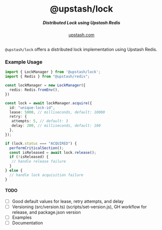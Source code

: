 <div align="center">
  <h1 align="center">@upstash/lock</h1>
  <h5>Distributed Lock using Upstash Redis</h5>
</div>

<div align="center">
  <a href="https://upstash.com?ref=@upstash/lock">upstash.com</a>
</div>
<br/>

`@upstash/lock` offers a distributed lock implementation using Upstash Redis.

### Example Usage

```typescript
import { LockManager } from '@upstash/lock';
import { Redis } from "@upstash/redis";

const lockManager = new LockManager({
  redis: Redis.fromEnv(),
})

const lock = await lockManager.acquire({
  id: "unique-lock-id",
  lease: 5000, // milliseconds, default: 10000
  retry: {
   attempts: 5, // default: 3
   delay: 200, // milliseconds, default: 100
  },
});

if (lock.status === "ACQUIRED") {
  performCriticalSection();
  const isReleased = await lock.release();
  if (!isReleased) {
   // handle release failure
  }
} else {
  // handle lock acquisition failure
}
```

#### TODO

- [ ] Good default values for lease, retry attempts, and delay
- [ ] Versioning (src/version.ts) (scripts/set-version.js), GH workflow for release, and package.json version
- [ ] Examples
- [ ] Documentation
